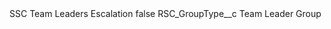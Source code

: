<?xml version="1.0" encoding="UTF-8"?>
<CustomMetadata xmlns="http://soap.sforce.com/2006/04/metadata" xmlns:xsi="http://www.w3.org/2001/XMLSchema-instance" xmlns:xsd="http://www.w3.org/2001/XMLSchema">
    <label>SSC Team Leaders Escalation</label>
    <protected>false</protected>
    <values>
        <field>RSC_GroupType__c</field>
        <value xsi:type="xsd:string">Team Leader Group</value>
    </values>
</CustomMetadata>
